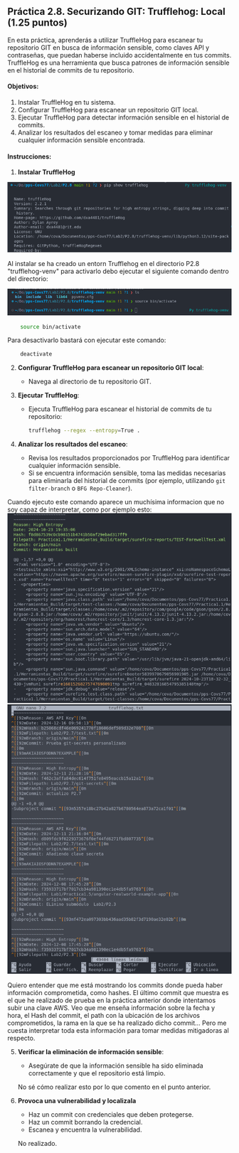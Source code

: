 ## Práctica 2.8. Securizando GIT: Trufflehog: Local (1.25 puntos)

En esta práctica, aprenderás a utilizar TruffleHog para escanear tu repositorio GIT en busca de información sensible, como claves API y contraseñas, que puedan haberse incluido accidentalmente en tus commits. TruffleHog es una herramienta que busca patrones de información sensible en el historial de commits de tu repositorio.

#### Objetivos:
1. Instalar TruffleHog en tu sistema.
2. Configurar TruffleHog para escanear un repositorio GIT local.
3. Ejecutar TruffleHog para detectar información sensible en el historial de commits.
4. Analizar los resultados del escaneo y tomar medidas para eliminar cualquier información sensible encontrada.

#### Instrucciones:
1. **Instalar TruffleHog**

![P2.8](capturas/1.png)

Al instalar se ha creado un entorn Trufflehog en el directorio P2.8 "trufflehog-venv" para activarlo debo ejecutar el siguiente comando dentro del directorio:

![P2.8](capturas/0.png)

```bash
    source bin/activate
```
Para desactivarlo bastará con ejecutar este comando:

```bash
    deactivate
```


2. **Configurar TruffleHog para escanear un repositorio GIT local**:
    - Navega al directorio de tu repositorio GIT.

3. **Ejecutar TruffleHog**:
    - Ejecuta TruffleHog para escanear el historial de commits de tu repositorio:
      ```sh
      trufflehog --regex --entropy=True .
      ```
4. **Analizar los resultados del escaneo**:
    - Revisa los resultados proporcionados por TruffleHog para identificar cualquier información sensible.
    - Si se encuentra información sensible, toma las medidas necesarias para eliminarla del historial de commits (por ejemplo, utilizando `git filter-branch` o `BFG Repo-Cleaner`).

Cuando ejecuto este comando aparece un muchísima informacion que no soy capaz de interpretar, como por ejemplo esto:
![P2.8](capturas/2.png)
![P2.8](capturas/3.png)

Quiero entender que me está mostrando los commits donde pueda haber información comprometida, como hashes. El último commit que muestra es el que he realizado de prueba en la práctica anterior donde intentamos subir una clave AWS.
Veo que me enseña información sobre la fecha y hora, el Hash del commit, el path con la ubicación de los archivos comprometidos, la rama en la que se ha realizado dicho commit...
Pero me cuesta interpretar toda esta información para tomar medidas mitigadoras al respecto.

5. **Verificar la eliminación de información sensible**:
    - Asegúrate de que la información sensible ha sido eliminada correctamente y que el repositorio está limpio.

    
    No sé cómo realizar esto por lo que comento en el punto anterior.


6. **Provoca una vulnerabilidad y localizala**
    - Haz un commit con credenciales que deben protegerse.
    - Haz un commit borrando la credencial.
    - Escanea y encuentra la vulnerabilidad.

    
    No realizado.
